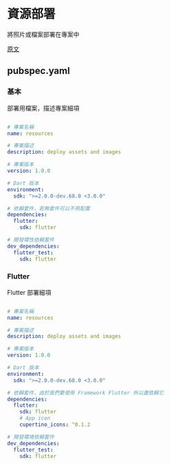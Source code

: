 # 資源部署

將照片或檔案部署在專案中

[原文](https://www.dartlang.org/tools/pub/pubspec)

## pubspec.yaml

### 基本

部署用檔案，描述專案細項

```yaml

# 專案名稱
name: resources

# 專案描述
description: deploy assets and images

# 專案版本
version: 1.0.0

# Dart 版本
environment:
  sdk: ">=2.0.0-dev.68.0 <3.0.0"

# 依賴套件，若無套件可以不用配置
dependencies:
  flutter:
    sdk: flutter

# 開發環性依賴套件
dev_dependencies:
  flutter_test:
    sdk: flutter

```

### Flutter

Flutter 部署細項

```yaml

# 專案名稱
name: resources

# 專案描述
description: deploy assets and images

# 專案版本
version: 1.0.0

# Dart 版本
environment:
  sdk: ">=2.0.0-dev.68.0 <3.0.0"

# 依賴套件，由於我們要使用 Framework Flutter 所以邀依賴它
dependencies:
  flutter:
    sdk: flutter
    # App icon
    cupertino_icons: ^0.1.2

# 開發環境依賴套件
dev_dependencies:
  flutter_test:
    sdk: flutter

```
